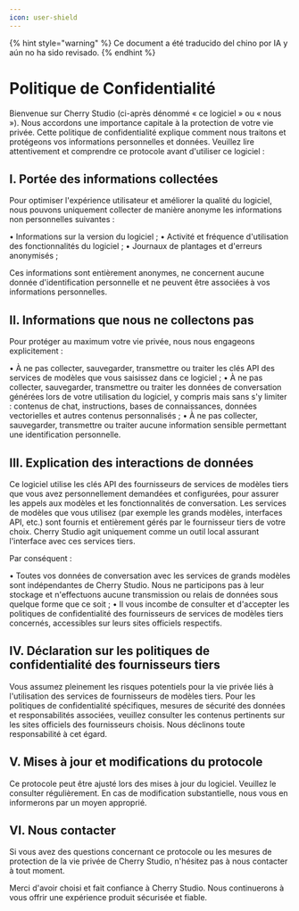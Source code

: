 ```yaml
---
icon: user-shield
---
```


{% hint style="warning" %}
Ce document a été traducido del chino por IA y aún no ha sido revisado.
{% endhint %}

# Politique de Confidentialité

Bienvenue sur Cherry Studio (ci-après dénommé « ce logiciel » ou « nous »). Nous accordons une importance capitale à la protection de votre vie privée. Cette politique de confidentialité explique comment nous traitons et protégeons vos informations personnelles et données. Veuillez lire attentivement et comprendre ce protocole avant d'utiliser ce logiciel :

## I. Portée des informations collectées

Pour optimiser l'expérience utilisateur et améliorer la qualité du logiciel, nous pouvons uniquement collecter de manière anonyme les informations non personnelles suivantes :

• Informations sur la version du logiciel ;
• Activité et fréquence d'utilisation des fonctionnalités du logiciel ;
• Journaux de plantages et d'erreurs anonymisés ;

Ces informations sont entièrement anonymes, ne concernent aucune donnée d'identification personnelle et ne peuvent être associées à vos informations personnelles.

## II. Informations que nous ne collectons pas

Pour protéger au maximum votre vie privée, nous nous engageons explicitement :

• À ne pas collecter, sauvegarder, transmettre ou traiter les clés API des services de modèles que vous saisissez dans ce logiciel ;
• À ne pas collecter, sauvegarder, transmettre ou traiter les données de conversation générées lors de votre utilisation du logiciel, y compris mais sans s'y limiter : contenus de chat, instructions, bases de connaissances, données vectorielles et autres contenus personnalisés ;
• À ne pas collecter, sauvegarder, transmettre ou traiter aucune information sensible permettant une identification personnelle.

## III. Explication des interactions de données

Ce logiciel utilise les clés API des fournisseurs de services de modèles tiers que vous avez personnellement demandées et configurées, pour assurer les appels aux modèles et les fonctionnalités de conversation. Les services de modèles que vous utilisez (par exemple les grands modèles, interfaces API, etc.) sont fournis et entièrement gérés par le fournisseur tiers de votre choix. Cherry Studio agit uniquement comme un outil local assurant l'interface avec ces services tiers.

Par conséquent :

• Toutes vos données de conversation avec les services de grands modèles sont indépendantes de Cherry Studio. Nous ne participons pas à leur stockage et n'effectuons aucune transmission ou relais de données sous quelque forme que ce soit ;
• Il vous incombe de consulter et d'accepter les politiques de confidentialité des fournisseurs de services de modèles tiers concernés, accessibles sur leurs sites officiels respectifs.

## IV. Déclaration sur les politiques de confidentialité des fournisseurs tiers

Vous assumez pleinement les risques potentiels pour la vie privée liés à l'utilisation des services de fournisseurs de modèles tiers. Pour les politiques de confidentialité spécifiques, mesures de sécurité des données et responsabilités associées, veuillez consulter les contenus pertinents sur les sites officiels des fournisseurs choisis. Nous déclinons toute responsabilité à cet égard.

## V. Mises à jour et modifications du protocole

Ce protocole peut être ajusté lors des mises à jour du logiciel. Veuillez le consulter régulièrement. En cas de modification substantielle, nous vous en informerons par un moyen approprié.

## VI. Nous contacter

Si vous avez des questions concernant ce protocole ou les mesures de protection de la vie privée de Cherry Studio, n'hésitez pas à nous contacter à tout moment.

Merci d'avoir choisi et fait confiance à Cherry Studio. Nous continuerons à vous offrir une expérience produit sécurisée et fiable.